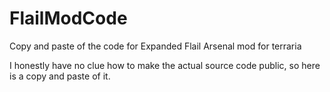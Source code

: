 # FlailModCode
Copy and paste of the code for Expanded Flail Arsenal mod for terraria

I honestly have no clue how to make the actual source code public, so here is a copy and paste of it.
